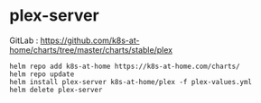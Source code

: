 # plex-server

GitLab : https://github.com/k8s-at-home/charts/tree/master/charts/stable/plex

```
helm repo add k8s-at-home https://k8s-at-home.com/charts/
helm repo update
helm install plex-server k8s-at-home/plex -f plex-values.yml
helm delete plex-server
```

